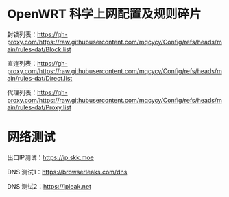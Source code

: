 # OpenWRT 科学上网配置及规则碎片

封锁列表：https://gh-proxy.com/https://raw.githubusercontent.com/mqcycy/Config/refs/heads/main/rules-dat/Block.list

直连列表：https://gh-proxy.com/https://raw.githubusercontent.com/mqcycy/Config/refs/heads/main/rules-dat/Direct.list

代理列表：https://gh-proxy.com/https://raw.githubusercontent.com/mqcycy/Config/refs/heads/main/rules-dat/Proxy.list



# 网络测试

出口IP测试：https://ip.skk.moe

DNS 测试1：https://browserleaks.com/dns

DNS 测试2：https://ipleak.net
